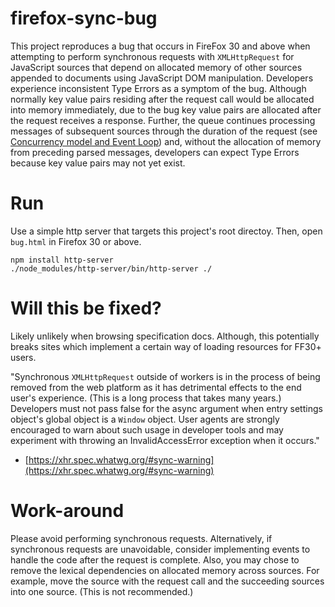 # firefox-sync-bug

This project reproduces a bug that occurs in FireFox 30 and above when attempting to perform synchronous requests with `XMLHttpRequest` for JavaScript sources that depend on allocated memory of other sources appended to documents using JavaScript DOM manipulation. Developers experience inconsistent Type Errors as a symptom of the bug. Although normally key value pairs residing after the request call would be allocated into memory immediately, due to the bug key value pairs are allocated after the request receives a response. Further, the queue continues processing messages of subsequent sources through the duration of the request (see [Concurrency model and Event Loop](https://developer.mozilla.org/en-US/docs/Web/JavaScript/EventLoop)) and, without the allocation of memory from preceding parsed messages, developers can expect Type Errors because key value pairs may not yet exist.

# Run

Use a simple http server that targets this project's root directoy. Then, open `bug.html` in Firefox 30 or above.

```
npm install http-server
./node_modules/http-server/bin/http-server ./
```

# Will this be fixed?

Likely unlikely when browsing specification docs. Although, this potentially breaks sites which implement a certain way of loading resources for FF30+ users.

"Synchronous `XMLHttpRequest` outside of workers is in the process of being removed from the web platform as it has detrimental effects to the end user's experience. (This is a long process that takes many years.) Developers must not pass false for the async argument when entry settings object's global object is a `Window` object. User agents are strongly encouraged to warn about such usage in developer tools and may experiment with throwing an InvalidAccessError exception when it occurs."

- [https://xhr.spec.whatwg.org/#sync-warning](https://xhr.spec.whatwg.org/#sync-warning)

# Work-around

Please avoid performing synchronous requests. Alternatively, if synchronous requests are unavoidable, consider implementing events to handle the code after the request is complete. Also, you may chose to remove the lexical dependencies on allocated memory across sources. For example, move the source with the request call and the succeeding sources into one source. (This is not recommended.)
